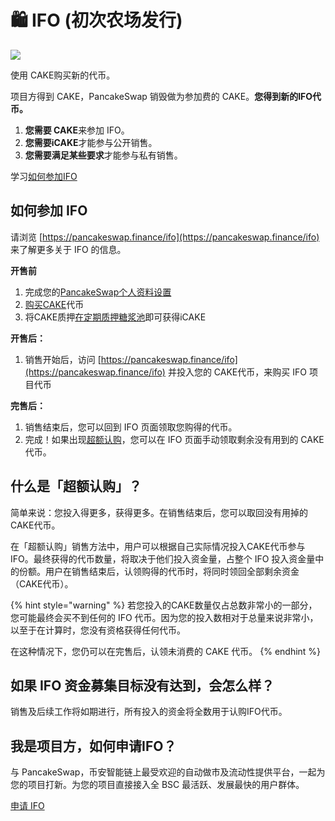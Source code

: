 # 🛍 IFO (初次农场发行)

![](https://gblobscdn.gitbook.com/assets%2F-MHREX7DHcljbY5IkjgJ%2F-Mb9x441YfL2wBkVRPTE%2F-Mb9xWj28M1Jkide1spw%2Fdocs%20masthead%20\(6\).png?alt=media\&token=dde633b3-a156-45e6-b763-63533fc4a355)

使用 CAKE购买新的代币。

项目方得到 CAKE，PancakeSwap 销毁做为参加费的 CAKE。**您得到新的IFO代币。**

1. **您需要 CAKE**来参加 IFO。
2. **您需要iCAKE**才能参与公开销售。
3. **您需要满足某些要求**才能参与私有销售。

学习[如何参加IFO](ifo-initial-farm-offering/ru-he-can-jia-ifo.md)

## **如何参加 IFO**

请浏览 [https://pancakeswap.finance/ifo](https://pancakeswap.finance/ifo) 来了解更多关于 IFO 的信息。

**开售前**

1. 完成您的[PancakeSwap个人资料设置](nft-ge-ren-dang-an-xi-tong/)
2. [购买CAKE](https://pancakeswap.finance/swap#/swap)代币
3. 将CAKE质押[在定期质押糖浆池](syrup-pools/xin-ban-cake-tang-jiang-chi/ru-he-shi-yong-suo-cang-zhi-ya-tang-jiang-chi.md)即可获得iCAKE

**开售后：**

1. 销售开始后，访问 [https://pancakeswap.finance/ifo](https://pancakeswap.finance/ifo) 并投入您的 CAKE代币，来购买 IFO 项目代币

**完售后：**

1. 销售结束后，您可以回到 IFO 页面领取您购得的代币。
2. 完成！如果出现[超额认购](ifo-initial-farm-offering.md#overflow)，您可以在 IFO 页面手动领取剩余没有用到的 CAKE代币。

## **什么是「超额认购」？** <a href="#overflow" id="overflow"></a>

简单来说：您投入得更多，获得更多。在销售结束后，您可以取回没有用掉的CAKE代币。

在「超额认购」销售方法中，用户可以根据自己实际情况投入CAKE代币参与 IFO。最终获得的代币数量，将取决于他们投入资金量，占整个 IFO 投入资金量中的份额。用户在销售结束后，认领购得的代币时，将同时领回全部剩余资金（CAKE代币）。

{% hint style="warning" %}
若您投入的CAKE数量仅占总数非常小的一部分，您可能最终会买不到任何的 IFO 代币。因为您的投入数相对于总量来说非常小，以至于在计算时，您没有资格获得任何代币。

在这种情况下，您仍可以在完售后，认领未消费的 CAKE 代币。
{% endhint %}

## 如果 IFO 资金募集目标没有达到，会怎么样？

销售及后续工作将如期进行，所有投入的资金将全数用于认购IFO代币。

## 我是项目方，如何申请IFO？

与 PancakeSwap，币安智能链上最受欢迎的自动做市及流动性提供平台，一起为您的项目打新。为您的项目直接接入全 BSC 最活跃、发展最快的用户群体。

[申请 IFO](https://docs.google.com/forms/d/e/1FAIpQLSf0Vmy3k0KyXtXwqxr8QLjD8Xd6KBAmkYxcBRRVTUYJVX17fA/viewform)
